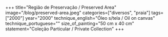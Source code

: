 +++
title="Região de Preservação / Preserved Area"
image="/blog/preserved-area.jpeg"
categories=["diversos", "praia"]
tags=["2000"]
year="2000"
technique_english="Óleo s/tela / Oil on canvas"
technique_portuguese=""
size_of_painting="50 cm x 40 cm"
statement="Coleção Particular / Private Collection"
+++
